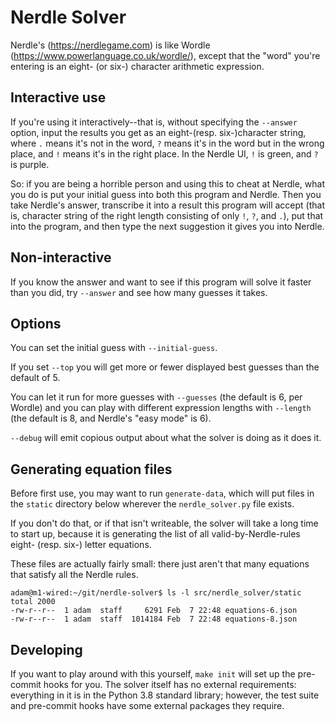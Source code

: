 # Nerdle Solver

Nerdle's (https://nerdlegame.com) is like Wordle
(https://www.powerlanguage.co.uk/wordle/), except that the "word" you're
entering is an eight- (or six-) character arithmetic expression.

## Interactive use

If you're using it interactively--that is, without specifying the
`--answer` option, input the results you get as an
eight-(resp. six-)character string, where `.` means it's not in the
word, `?` means it's in the word but in the wrong place, and `!` means
it's in the right place.  In the Nerdle UI, `!` is green, and `?` is
purple.

So: if you are being a horrible person and using this to cheat at
Nerdle, what you do is put your initial guess into both this program and
Nerdle.  Then you take Nerdle's answer, transcribe it into a result this
program will accept (that is, character string of the right length
consisting of only `!`, `?`, and `.`), put that into the program, and
then type the next suggestion it gives you into Nerdle.

## Non-interactive

If you know the answer and want to see if this program will solve it
faster than you did, try `--answer` and see how many guesses it takes.

## Options

You can set the initial guess with `--initial-guess`.

If you set `--top` you will get more or fewer displayed best guesses
than the default of 5.

You can let it run for more guesses with `--guesses` (the default is 6,
per Wordle) and you can play with different expression lengths with
`--length` (the default is 8, and Nerdle's "easy mode" is 6).

`--debug` will emit copious output about what the solver is doing as it
does it.

## Generating equation files

Before first use, you may want to run `generate-data`, which will put
files in the `static` directory below wherever the `nerdle_solver.py`
file exists.

If you don't do that, or if that isn't writeable, the solver will take a
long time to start up, because it is generating the list of all
valid-by-Nerdle-rules eight- (resp. six-) letter equations.

These files are actually fairly small: there just aren't that many
equations that satisfy all the Nerdle rules.

```
adam@m1-wired:~/git/nerdle-solver$ ls -l src/nerdle_solver/static
total 2000
-rw-r--r--  1 adam  staff     6291 Feb  7 22:48 equations-6.json
-rw-r--r--  1 adam  staff  1014184 Feb  7 22:48 equations-8.json
```

## Developing

If you want to play around with this yourself, ``make init`` will set up
the pre-commit hooks for you.  The solver itself has no external
requirements: everything in it is in the Python 3.8 standard library;
however, the test suite and pre-commit hooks have some external packages
they require.
